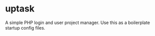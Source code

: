 # uptask

A simple PHP login and user project manager. Use this as a boilerplate startup config files.
